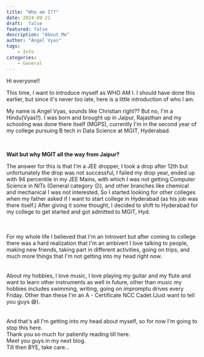 ```yaml
---
title: "Who am I??"
date: 2024-09-21
draft:  false   
featured: false  
description: "About Me"
author: "Angel Vyas"
tags:
    - Info
categories:     
    - General
---
```


Hi everyone!! 

This time, I want to introduce myself as WHO AM I. I should have done this earlier, but since it's never too late, here is a little introduction of who I am.  

 
My name is Angel Vyas, sounds like Christian right?? But no, I'm a Hindu(Vyas!!). I was born and brought up in Jaipur, Rajasthan and my schooling was done there itself (MGPS), currently I'm in the second year of my college pursuing B tech in Data Science at MGIT, Hyderabad.  

 </br>

**Wait but why MGIT all the way from Jaipur?** 

 The answer for this is that I'm a JEE dropper, I took a drop after 12th but unfortunately the drop was not successful, I failed my drop year, ended up with 94 percentile in my JEE Mains, with which I was not getting Computer Science in NITs (General category 😔), and other branches like chemical and mechanical I was not interested, So I started looking for other colleges when my father asked  if I want to start college in Hyderabad (as his job was there itself.) After giving it some thought, I decided to shift to Hyderabad for my college to get started and got admitted to MGIT, Hyd.  

</br>
</br>
 For my whole life I believed that I'm an Introvert but after coming to college there was a hard realization  that I'm an ambivert I love talking to people, making new friends, taking part in different activities, going on trips, and much more things that I'm not getting into my head right now. 

 </br>
 </br>
 </br>
About my hobbies, I love music, I love playing my guitar and my flute and want to learn other instruments as well in future, other than music my hobbies includes swimming, writing, going on impromptu drives every Friday. 
Other than these I'm an A - Certificate NCC Cadet.(Just want to tell you guys 😅). 

 
</br>
</br>
</br>
And that's all I'm getting into my head about myself, so for now I'm going to stop this here. </br>
Thank you so much for patiently reading till here. </br>
Meet you guys in my next blog. </br>
Till then BYE, take care... </br>

 